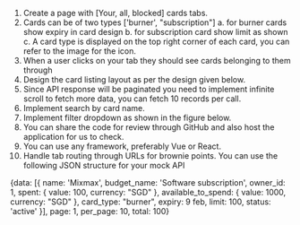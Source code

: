 1. Create a page with [Your, all, blocked] cards tabs.
2. Cards can be of two types ['burner', "subscription"]
a. for burner cards show expiry in card design
b. for subscription card show limit as shown
c. A card type is displayed on the top right corner of each card, you can refer
to the image for the icon.
3. When a user clicks on your tab they should see cards belonging to them through
4. Design the card listing layout as per the design given below.
5. Since API response will be paginated you need to implement infinite scroll to
fetch more data, you can fetch 10 records per call.
6. Implement search by card name.
7. Implement filter dropdown as shown in the figure below.
8. You can share the code for review through GitHub and also host the application
for us to check.
9. You can use any framework, preferably Vue or React.
10. Handle tab routing through URLs for brownie points.
You can use the following JSON structure for your mock API

{data: [{
name: 'Mixmax',
budget_name: 'Software subscription',
owner_id: 1,
spent: {
value: 100,
currency: "SGD"
},
available_to_spend: {
value: 1000,
currency: "SGD"
},
card_type: "burner",
expiry: 9 feb,
limit: 100,
status: 'active'
}], page: 1, per_page: 10, total: 100}
